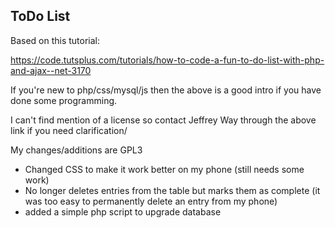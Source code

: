 ## ToDo List ##


Based on this tutorial:

https://code.tutsplus.com/tutorials/how-to-code-a-fun-to-do-list-with-php-and-ajax--net-3170

If you're new to php/css/mysql/js then the above is a good intro if you have done some programming.

I can't find mention of a license so contact Jeffrey Way through the above link if you need clarification/

My changes/additions are GPL3

* Changed CSS to make it work better on my phone (still needs some work)
* No longer deletes entries from the table but marks them as complete 
(it was too easy to permanently delete an entry from my phone)
* added a simple php script to upgrade database

